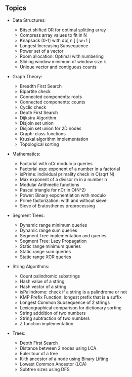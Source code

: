 ## Topics
* Data Structures:
	- Bitset shifted OR for optimal splitting array
	- Compress array values to fit in N
	- Knapsack (0-1) with dp[ n ] [ w+1 ]
	- Longest Increasing Subsequence
	- Power set of a vector
	- Room allocation: Optimal with numbering
	- Sliding window minimum of window size k
	- Unique vector and contiguous counts
	
* Graph Theory:
	- Breadth First Search
	- Bipartite check
	- Connected components: roots
	- Connected components: counts
	- Cyclic check
	- Depth First Search
	- Dijkstra Algorithm
	- Disjoin set union
	- Disjoin set union for 2D nodes
	- Graph: class functions
	- Kruskal algorithm implementation
	- Topological sorting
* Mathematics:
	- Factorial with nCr modulo p queries
	- Factorial exp: exponent of a number in a factorial
	- isPrime: individual primality check in O(sqrt N)
	- Max exponent of a divisor m in a number n
	- Modular Arithmetic functions
	- Pascal triangle for nCr in O(N^2)
	- Power: Binary exponentiation with modulo
	- Prime factorization: with and without sieve
	- Sieve of Eratosthenes preprocessing
* Segment Trees:
	- Dynamic range minimum queries
	- Dynamic range sum queries
	- Segment Tree implementation and queries
	- Segment Tree: Lazy Propagation
	- Static range minimum queries
	- Static range sum queries
	- Static range XOR queries
* String Algorithms:
	- Count palindromic substrings
	- Hash value of a string
	- Hash vector of a string
	- isPalindrome: check if a string is a palindrome or not
	- KMP Prefix Function: longest prefix that is a suffix
	- Longest Common Subsequence of 2 strings
	- Lexicographical comparison for dictionary sorting
	- String adddition of two numbers
	- String subtraction of two numbers
	- Z function implementation
* Trees:
	- Depth First Search
	- Distance between 2 nodes using LCA
	- Euler tour of a tree
	- K-th ancestor of a node using Binary Lifting
	- Lowest Common Ancestor (LCA)
	- Subtree sizes using DFS